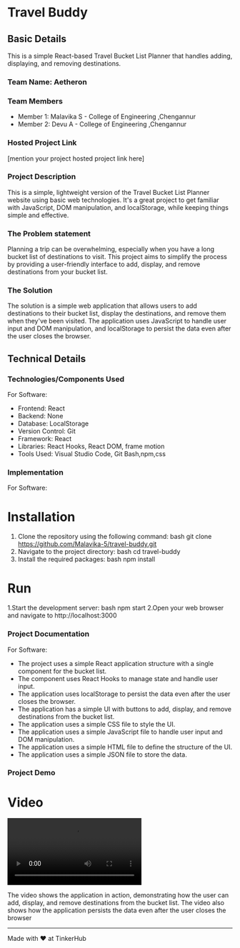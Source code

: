 # Travel Buddy


## Basic Details

This is a simple React-based Travel Bucket List Planner that handles adding, displaying, and removing destinations. 

### Team Name: Aetheron


### Team Members
- Member 1: Malavika S - College of Engineering ,Chengannur
- Member 2: Devu A - College of Engineering ,Chengannur


### Hosted Project Link
[mention your project hosted project link here]

### Project Description
This is a simple, lightweight version of the Travel Bucket List Planner website using basic web technologies. It's a great project to get familiar with JavaScript, DOM manipulation, and localStorage, while keeping things simple and effective.

### The Problem statement
Planning a trip can be overwhelming, especially when you have a long bucket list of destinations to visit. This
project aims to simplify the process by providing a user-friendly interface to add, display, and remove destinations
from your bucket list.

### The Solution
The solution is a simple web application that allows users to add destinations to their bucket list, display the
destinations, and remove them when they've been visited. The application uses JavaScript to handle user input
and DOM manipulation, and localStorage to persist the data even after the user closes the browser.



## Technical Details
### Technologies/Components Used
For Software:
- Frontend: React
- Backend: None
- Database: LocalStorage
- Version Control: Git
- Framework: React
- Libraries: React Hooks, React DOM, frame motion
- Tools Used: Visual Studio Code, Git Bash,npm,css



### Implementation
For Software: 
# Installation
1. Clone the repository using the following command:
bash
git clone https://github.com/Malavika-5/travel-buddy.git
2. Navigate to the project directory:
bash
cd travel-buddy
3. Install the required packages:
bash
npm install

# Run
1.Start the development server:
bash
npm start
2.Open your web browser and navigate to http://localhost:3000


### Project Documentation
For Software: 
- The project uses a simple React application structure with a single component for the bucket list.
- The component uses React Hooks to manage state and handle user input.
- The application uses localStorage to persist the data even after the user closes the browser.
- The application has a simple UI with buttons to add, display, and remove destinations from the bucket
list.
- The application uses a simple CSS file to style the UI.
- The application uses a simple JavaScript file to handle user input and DOM manipulation.
- The application uses a simple HTML file to define the structure of the UI.
- The application uses a simple JSON file to store the data.




### Project Demo
# Video
![Screen Recording](https://raw.githubusercontent.com/Malavika-5/travel-buddy/main/assets/Travel-buddy.mp4)

The video shows the application in action, demonstrating how the user can add, display, and remove destinations from the
bucket list. The video also shows how the application persists the data even after the user closes the browser



---
Made with ❤️ at TinkerHub

